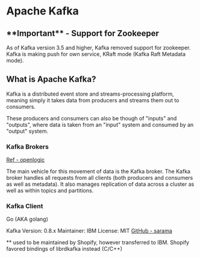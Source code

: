 # Apache Kafka

## \*\*Important\*\* - Support for Zookeeper

As of Kafka version 3.5 and higher, Kafka removed support for zookeeper. Kafka is making push for own service, KRaft mode (Kafka Raft Metadata mode).

## What is Apache Kafka?

Kafka is a distributed event store and streams-processing platform, meaning simply it takes data from producers and streams them out to consumers.

These producers and consumers can also be though of "inputs" and "outputs", where data is taken from an "input" system and consumed by an "output" system.

### Kafka Brokers

[Ref - openlogic](https://www.openlogic.com/blog/using-kafka-zookeeper)

The main vehicle for this movement of data is the Kafka broker. The Kafka broker handles all requests from all clients (both producers and consumers as well as metadata). It also manages replication of data across a cluster as well as within topics and partitions.

### Kafka Client

Go (AKA golang)

Kafka Version: 0.8.x
Maintainer: IBM
License: MIT
[GitHub - sarama](https://github.com/IBM/sarama)

\*\* used to be maintained by Shopify, however transferred to IBM.
Shopify favored bindings of librdkafka instead (C/C++)
